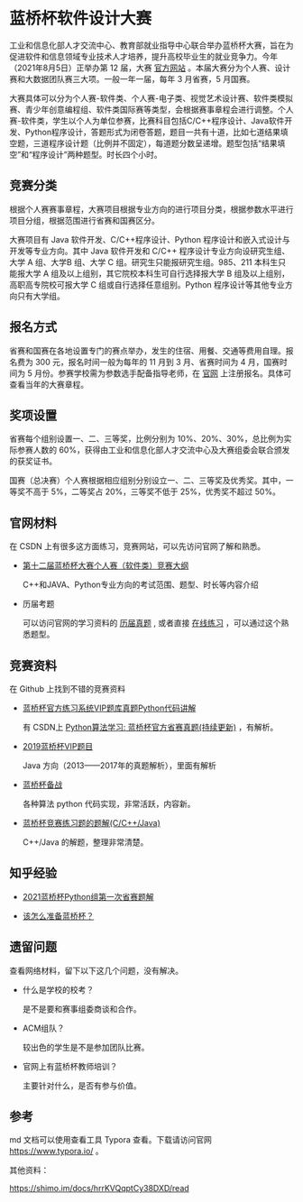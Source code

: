 # 蓝桥杯软件设计大赛

工业和信息化部人才交流中心、教育部就业指导中心联合举办蓝桥杯大赛，旨在为促进软件和信息领域专业技术人才培养，提升高校毕业生的就业竞争力。今年（2021年8月5日）正举办第 12 届，大赛 [官方网站](https://dasai.lanqiao.cn/) 。本届大赛分为个人赛、设计赛和大数据团队赛三大项。一般一年一届，每年 3 月省赛，5 月国赛。



大赛具体可以分为个人赛-软件类、个人赛-电子类、视觉艺术设计赛、软件类模拟赛、青少年创意编程组、软件类国际赛等类型，会根据赛事章程会进行调整。个人赛-软件类，学生以个人为单位参赛，比赛科目包括C/C++程序设计、Java软件开发、Python程序设计，答题形式为闭卷答题，题目一共有十道，比如七道结果填空题，三道程序设计题（比例并不固定），每道题分数呈递增。题型包括“结果填空”和“程序设计”两种题型。时长四个小时。



## 竞赛分类

根据个人赛赛事章程，大赛项目根据专业方向的进行项目分类，根据参数水平进行项目分组，根据范围进行省赛和国赛区分。

大赛项目有 Java 软件开发、C/C++程序设计、Python 程序设计和嵌入式设计与开发等专业方向。其中  Java 软件开发和 C/C++ 程序设计专业方向设研究生组、大学 A 组、大学B 组、大学 C 组。研究生只能报研究生组。985、211 本科生只能报大学 A 组及以上组别，其它院校本科生可自行选择报大学 B 组及以上组别，高职高专院校可报大学 C 组或自行选择任意组别。Python 程序设计等其他专业方向只有大学组。



## 报名方式

省赛和国赛在各地设置专门的赛点举办，发生的住宿、用餐、交通等费用自理。报名费为 300 元，报名时间一般为每年的 11 月到 3 月、省赛时间为 4 月，国赛时间为 5 月份。参赛学校需为参数选手配备指导老师，在 [官网](https://dasai.lanqiao.cn/) 上注册报名。具体可查看当年的大赛章程。



## 奖项设置

省赛每个组别设置一、二、三等奖，比例分别为 10%、20%、30%，总比例为实际参赛人数的 60%，获得由工业和信息化部人才交流中心及大赛组委会联合颁发的获奖证书。

国赛（总决赛）个人赛根据相应组别分别设立一、二、三等奖及优秀奖。其中，一等奖不高于 5%，二等奖占 20%，三等奖不低于 25%，优秀奖不超过 50%。





## 官网材料

在 CSDN 上有很多这方面练习，竞赛网站，可以先访问官网了解和熟悉。

- [第十二届蓝桥杯大赛个人赛（软件类）竞赛大纲](./docs/第十二届蓝桥杯大赛个人赛（软件类）竞赛大纲.rar)

  C++和JAVA、Python专业方向的考试范围、题型、时长等内容介绍

- 历届考题

  可以访问官网的学习资料的 [历届真题](https://www.lanqiao.cn/courses/2786) , 或者直接 [在线练习](https://www.lanqiao.cn/contests/?category_id=3) ，可以通过这个熟悉题型。



## 竞赛资料

在 Github 上找到不错的竞赛资料

- [蓝桥杯官方练习系统VIP题库真题Python代码讲解](https://github.com/PlutoaCharon/LanQiaoCode_Python)

  有 CSDN上 [Python算法学习: 蓝桥杯官方省赛真题(持续更新)](https://plutoacharon.github.io/2020/02/23/Python算法学习-蓝桥杯官方省赛真题-持续更新/) ，有解析。

- [2019蓝桥杯VIP题目](https://github.com/Smilexzw/Blue_Bridge)

  Java 方向（2013——2017年的真题解析），里面有解析

- [蓝桥杯备战](https://github.com/koking0/Algorithm)

  各种算法 python 代码实现，非常活跃，内容新。

- [蓝桥杯竞赛练习题的题解(C/C++/Java)](https://github.com/liuchuo/Lanqiao)

  C++/Java 的解题，整理非常清楚。



## 知乎经验



- [2021蓝桥杯Python组第一次省赛题解](https://zhuanlan.zhihu.com/p/369829602)

- [该怎么准备蓝桥杯？](https://www.zhihu.com/question/432126540/answer/1635139437)



## 遗留问题

查看网络材料，留下以下这几个问题，没有解决。

- 什么是学校的校考？

  是不是要和赛事组委商谈和合作。

- ACM组队？

  较出色的学生是不是参加团队比赛。

- 官网上有蓝桥杯教师培训？

  主要针对什么，是否有参与价值。



## 参考

md 文档可以使用查看工具 Typora 查看。下载请访问官网 https://www.typora.io/ 。



其他资料：

https://shimo.im/docs/hrrKVQqptCy38DXD/read

